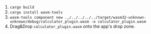 1. `cargo build`
2. `cargo install wasm-tools`
3. `wasm-tools component new ../../../../../target/wasm32-unknown-unknown/debug/calculator_plugin.wasm -o calculator_plugin.wasm`
4. Drag&Drop `calculator_plugin.wasm` onto the app's drop zone.
